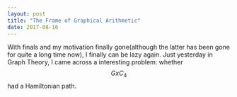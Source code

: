 ```yaml
---
layout: post
title: "The Frame of Graphical Arithmetic"
date: 2017-08-16
---
```

With finals and my motivation finally gone(although the latter has been gone for quite a long time now), I finally can be lazy again. Just yesterday in Graph Theory, I came across a interesting problem: whether $$G x C_4$$ had a Hamiltonian path.